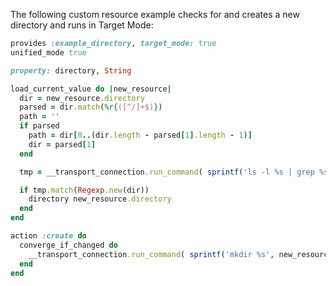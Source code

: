 
The following custom resource example checks for and creates a new directory and runs in Target Mode:

```ruby
provides :example_directory, target_mode: true
unified_mode true

property: directory, String

load_current_value do |new_resource|
  dir = new_resource.directory
  parsed = dir.match(%r{([^/]+$)})
  path = ''
  if parsed
    path = dir[0..(dir.length - parsed[1].length - 1)]
    dir = parsed[1]
  end

  tmp = __transport_connection.run_command( sprintf('ls -l %s | grep %s || echo -n', path, dir) )

  if tmp.match(Regexp.new(dir))
    directory new_resource.directory
  end
end

action :create do
  converge_if_changed do
    __transport_connection.run_command( sprintf('mkdir %s', new_resource.directory) )
  end
end
```
